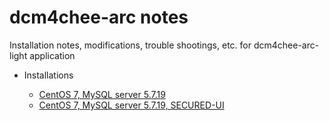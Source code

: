 # dcm4chee-arc notes
Installation notes, modifications, trouble shootings, etc. for dcm4chee-arc-light application

* Installations

  * [CentOS 7, MySQL server 5.7.19](centos7-mysql/README.md)
  * [CentOS 7, MySQL server 5.7.19, SECURED-UI](centos7-mysql-secured/README.md)
